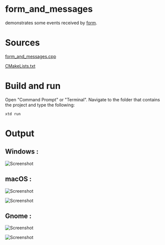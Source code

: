 # form_and_messages

demonstrates some events received by [form](../../../src/xtd_forms/include/xtd/forms/form.hpp).

# Sources

[form_and_messages.cpp](form_and_messages.cpp)

[CMakeLists.txt](CMakeLists.txt)

# Build and run

Open "Command Prompt" or "Terminal". Navigate to the folder that contains the project and type the following:

```shell
xtd run
```

# Output

## Windows :

![Screenshot](../../../docs/pictures/examples/form_and_messages_w.png)

## macOS :

![Screenshot](../../../docs/pictures/examples/form_and_messages_m.png)

![Screenshot](../../../docs/pictures/examples/form_and_messages_md.png)

## Gnome :

![Screenshot](../../../docs/pictures/examples/form_and_messages_g.png)

![Screenshot](../../../docs/pictures/examples/form_and_messages_gd.png)
